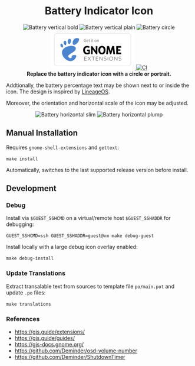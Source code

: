 <!--
SPDX-FileCopyrightText: 2023 Deminder <tremminder@gmail.com>

SPDX-License-Identifier: GPL-3.0-or-later
-->

<h1 align="center">Battery Indicator Icon</h1>
<p align="center">
<img alt="Battery vertical bold" height="128" src="data/battery_icon.png"/>
<img alt="Battery vertical plain" height="128" src="data/battery_plain_icon.png"/>
<img alt="Battery circle" height="128" src="data/battery_circle_icon.png"/>
<a href="https://extensions.gnome.org/extension/5718/battery-indicator-icon/">
    <img alt="Get it on GNOME Extensions" width="228" src="https://raw.githubusercontent.com/andyholmes/gnome-shell-extensions-badge/master/get-it-on-ego.svg?sanitize=true"></img>
  </a>
 <a href="https://github.com/Deminder/battery-indicator-icon/actions/workflows/build.yml"><img alt="CI" src="https://github.com/Deminder/battery-indicator-icon/actions/workflows/build.yml/badge.svg"></img></a>
  <br/>
  <b>Replace the battery indicator icon with a circle or portrait.</b>
</p>


Addtionally, the battery percentage text may be shown next to or inside the icon.
The design is inspired by [LineageOS](https://github.com/LineageOS/android_frameworks_base/blob/lineage-20.0/packages/SettingsLib/src/com/android/settingslib/graph).

Moreover, the orientation and horizontal scale of the icon may be adjusted.
<p align="center">
<img alt="Battery horizontal slim" height="128" src="data/battery_slim_icon.png"/>
<img alt="Battery horizontal plump" height="128" src="data/battery_plump_icon.png"/>
</p>

## Manual Installation

Requires `gnome-shell-extensions` and `gettext`:
```(shell)
make install
```
Automatically, switches to the last supported release version before install.
## Development

### Debug

Install via `$GUEST_SSHCMD` on a virtual/remote host `$GUEST_SSHADDR` for debugging:

```(shell)
GUEST_SSHCMD=ssh GUEST_SSHADDR=guest@vm make debug-guest
```

Install locally with a large debug icon overlay enabled:

```(shell)
make debug-install
```

### Update Translations

Extract transalable text from sources to template file `po/main.pot` and update `.po` files:

```(shell)
make translations
```
### References

- https://gjs.guide/extensions/
- https://gjs.guide/guides/
- https://gjs-docs.gnome.org/
- https://github.com/Deminder/osd-volume-number
- https://github.com/Deminder/ShutdownTimer
